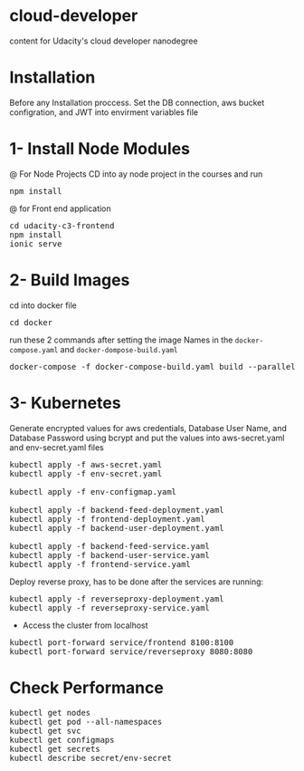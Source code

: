 # cloud-developer
content for Udacity's cloud developer nanodegree

# Installation
Before any Installation proccess.
Set the DB connection, aws bucket configration, and JWT into envirment variables file
 
# 1- Install Node Modules
@ For Node Projects 
CD into ay node project in the courses and run
<pre>
npm install
</pre>

@ for Front end application
<pre>
cd udacity-c3-frontend
npm install
ionic serve
</pre>

# 2- Build Images

cd into docker file
<pre>
cd docker
</pre>
run these 2 commands after setting the image Names in the `docker-compose.yaml` and `docker-dompose-build.yaml`

<pre>
docker-compose -f docker-compose-build.yaml build --parallel
</pre>

# 3- Kubernetes

Generate encrypted values for aws credentials, Database User Name, and Database Password using bcrypt and put the values into aws-secret.yaml and env-secret.yaml files
<pre>
kubectl apply -f aws-secret.yaml
kubectl apply -f env-secret.yaml

kubectl apply -f env-configmap.yaml

kubectl apply -f backend-feed-deployment.yaml
kubectl apply -f frontend-deployment.yaml
kubectl apply -f backend-user-deployment.yaml

kubectl apply -f backend-feed-service.yaml
kubectl apply -f backend-user-service.yaml
kubectl apply -f frontend-service.yaml
</pre>
Deploy reverse proxy, has to be done after the services are running:
<pre>
kubectl apply -f reverseproxy-deployment.yaml
kubectl apply -f reverseproxy-service.yaml
</pre>
- Access the cluster from localhost
<pre>
kubectl port-forward service/frontend 8100:8100
kubectl port-forward service/reverseproxy 8080:8080
</pre>

# Check Performance
<pre>
kubectl get nodes
kubectl get pod --all-namespaces
kubectl get svc
kubectl get configmaps
kubectl get secrets
kubectl describe secret/env-secret
</pre>